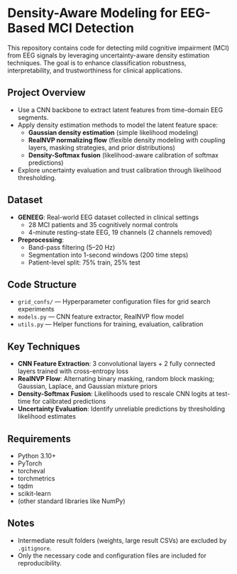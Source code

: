# Density-Aware Modeling for EEG-Based MCI Detection

This repository contains code for detecting mild cognitive impairment (MCI) from EEG signals by leveraging uncertainty-aware density estimation techniques.
The goal is to enhance classification robustness, interpretability, and trustworthiness for clinical applications.

## Project Overview
- Use a CNN backbone to extract latent features from time-domain EEG segments.
- Apply density estimation methods to model the latent feature space:
  - **Gaussian density estimation** (simple likelihood modeling)
  - **RealNVP normalizing flow** (flexible density modeling with coupling layers, masking strategies, and prior distributions)
  - **Density-Softmax fusion** (likelihood-aware calibration of softmax predictions)
- Explore uncertainty evaluation and trust calibration through likelihood thresholding.

## Dataset
- **GENEEG**: Real-world EEG dataset collected in clinical settings
  - 28 MCI patients and 35 cognitively normal controls
  - 4-minute resting-state EEG, 19 channels (2 channels removed)
- **Preprocessing**:
  - Band-pass filtering (5–20 Hz)
  - Segmentation into 1-second windows (200 time steps)
  - Patient-level split: 75% train, 25% test

## Code Structure
- `grid_confs/` — Hyperparameter configuration files for grid search experiments
- `models.py` — CNN feature extractor, RealNVP flow model
- `utils.py` — Helper functions for training, evaluation, calibration

## Key Techniques
- **CNN Feature Extraction**: 3 convolutional layers + 2 fully connected layers trained with cross-entropy loss
- **RealNVP Flow**: Alternating binary masking, random block masking; Gaussian, Laplace, and Gaussian mixture priors
- **Density-Softmax Fusion**: Likelihoods used to rescale CNN logits at test-time for calibrated predictions
- **Uncertainty Evaluation**: Identify unreliable predictions by thresholding likelihood estimates

## Requirements
- Python 3.10+
- PyTorch
- torcheval
- torchmetrics
- tqdm
- scikit-learn
- (other standard libraries like NumPy)

## Notes
- Intermediate result folders (weights, large result CSVs) are excluded by `.gitignore`.
- Only the necessary code and configuration files are included for reproducibility.